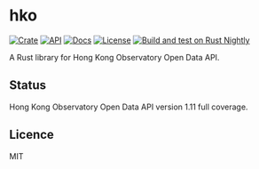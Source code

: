 hko
===

[![Crate](https://img.shields.io/crates/v/hko.svg)](https://crates.io/crates/hko)
[![API](https://img.shields.io/badge/API-1.11-blue.svg)](https://www.hko.gov.hk/en/abouthko/opendata_intro.htm)
[![Docs](https://docs.rs/hko/badge.svg)](https://docs.rs/hko)
[![License](https://img.shields.io/badge/license-MIT-blue.svg)](LICENSE)
[![Build and test on Rust Nightly](https://github.com/GreenYun/hko-rust/actions/workflows/rust.yml/badge.svg)](https://github.com/GreenYun/hko-rust/actions/workflows/rust.yml)

A Rust library for Hong Kong Observatory Open Data API.

Status
------

Hong Kong Observatory Open Data API version 1.11 full coverage.

Licence
-------

MIT
